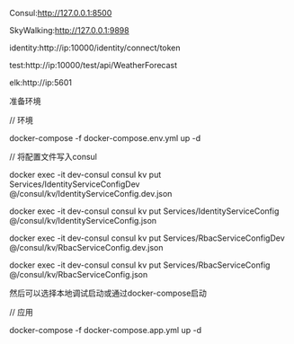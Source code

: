 Consul:http://127.0.0.1:8500

SkyWalking:http://127.0.0.1:9898

identity:http://ip:10000/identity/connect/token

test:http://ip:10000/test/api/WeatherForecast

elk:http://ip:5601



准备环境

// 环境

docker-compose -f docker-compose.env.yml up -d 



//  将配置文件写入consul

docker exec -it dev-consul consul kv put Services/IdentityServiceConfigDev @/consul/kv/IdentityServiceConfig.dev.json

docker exec -it dev-consul consul kv put Services/IdentityServiceConfig @/consul/kv/IdentityServiceConfig.json

docker exec -it dev-consul consul kv put Services/RbacServiceConfigDev @/consul/kv/RbacServiceConfig.dev.json

docker exec -it dev-consul consul kv put Services/RbacServiceConfig @/consul/kv/RbacServiceConfig.json



然后可以选择本地调试启动或通过docker-compose启动

// 应用

docker-compose -f docker-compose.app.yml up -d

